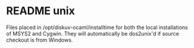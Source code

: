 # README unix

Files placed in /opt/diskuv-ocaml/installtime for both the local installations of MSYS2 and Cygwin.
They will automatically be dos2unix'd if source checkout is from Windows.
